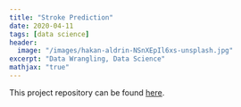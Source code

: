 ```yaml
---
title: "Stroke Prediction"
date: 2020-04-11
tags: [data science]
header:
  image: "/images/hakan-aldrin-NSnXEpIl6xs-unsplash.jpg"
excerpt: "Data Wrangling, Data Science"
mathjax: "true"
---
```


This project repository can be found [here](https://github.com/Cristinazhang09/Jingru_projects/tree/main/Airline%20Is%20Still%20Trustworthy).
